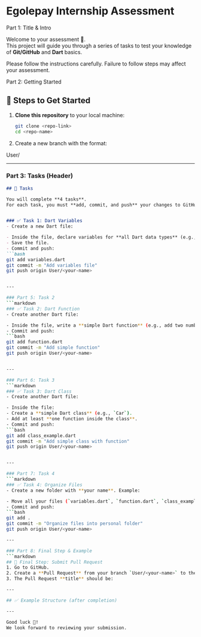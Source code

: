 # Egolepay Internship Assessment

Part 1: Title & Intro

Welcome to your assessment 🚀.  
This project will guide you through a series of tasks to test your knowledge of **Git/GitHub** and **Dart** basics.

Please follow the instructions carefully. Failure to follow steps may affect your assessment.

Part 2: Getting Started

## 📌 Steps to Get Started

1. **Clone this repository** to your local machine:
   ```bash
   git clone <repo-link>
   cd <repo-name>

   
2.	Create a new branch with the format:

User/<your-name>

---

### Part 3: Tasks (Header)
```markdown
## 📝 Tasks

You will complete **4 tasks**.  
For each task, you must **add, commit, and push** your changes to GitHub.


### ✅ Task 1: Dart Variables
- Create a new Dart file:

- Inside the file, declare variables for **all Dart data types** (e.g., int, double, String, bool, List, Map, Set, dynamic, var, const, final).
- Save the file.
- Commit and push:
```bash
git add variables.dart
git commit -m "Add variables file"
git push origin User/<your-name>


---

### Part 5: Task 2
```markdown
### ✅ Task 2: Dart Function
- Create another Dart file:  

- Inside the file, write a **simple Dart function** (e.g., add two numbers and return the result).
- Commit and push:
```bash
git add function.dart
git commit -m "Add simple function"
git push origin User/<your-name>


---

### Part 6: Task 3
```markdown
### ✅ Task 3: Dart Class
- Create another Dart file:  

- Inside the file:
- Create a **simple Dart class** (e.g., `Car`).
- Add at least **one function inside the class**.
- Commit and push:
```bash
git add class_example.dart
git commit -m "Add simple class with function"
git push origin User/<your-name>


---

### Part 7: Task 4
```markdown
### ✅ Task 4: Organize Files
- Create a new folder with **your name**. Example:

- Move all your files (`variables.dart`, `function.dart`, `class_example.dart`) into this folder.
- Commit and push:
```bash
git add .
git commit -m "Organize files into personal folder"
git push origin User/<your-name>

---

### Part 8: Final Step & Example
```markdown
## 🚀 Final Step: Submit Pull Request
1. Go to GitHub.
2. Create a **Pull Request** from your branch `User/<your-name>` to the `main` branch.
3. The Pull Request **title** should be:

---

## ✅ Example Structure (after completion)

---

Good luck 🎯!  
We look forward to reviewing your submission.
